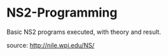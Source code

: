 # NS2-Programming

Basic NS2 programs executed, with theory and result.

source:
http://nile.wpi.edu/NS/
